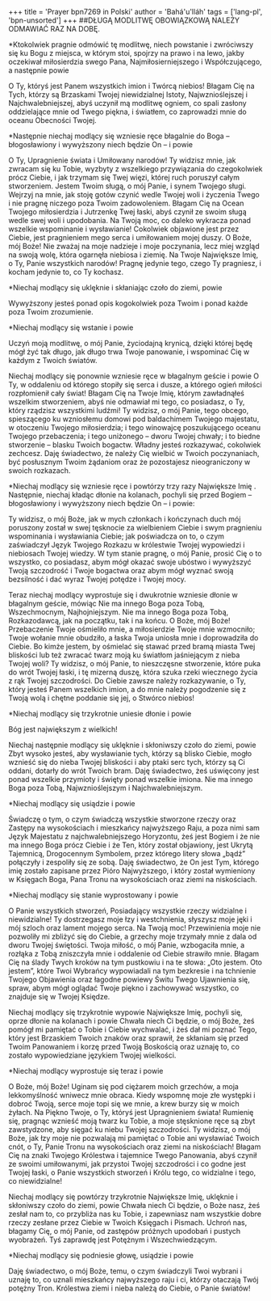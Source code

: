 +++
title = 'Prayer bpn7269 in Polski'
author = 'Bahá'u'lláh'
tags = ['lang-pl', 'bpn-unsorted']
+++
##DŁUGĄ MODLITWĘ OBOWIĄZKOWĄ NALEŻY ODMAWIAĆ RAZ NA DOBĘ.

*Ktokolwiek pragnie odmówić tę modlitwę, niech powstanie i zwróciwszy się ku Bogu z miejsca, w którym stoi, spojrzy na prawo i na lewo, jakby oczekiwał miłosierdzia swego Pana, Najmiłosierniejszego i Współczującego, a następnie powie

O Ty, któryś jest Panem wszystkich imion i Twórcą niebios! Błagam Cię na Tych, którzy są Brzaskami Twojej niewidzialnej Istoty, Najwznioślejszej i Najchwalebniejszej, abyś uczynił mą modlitwę ogniem, co spali zasłony oddzielające mnie od Twego piękna, i światłem, co zaprowadzi mnie do oceanu Obecności Twojej.

*Następnie niechaj modlący się wzniesie ręce błagalnie do Boga – błogosławiony i wywyższony niech będzie On – i powie

O Ty, Upragnienie świata i Umiłowany narodów! Ty widzisz mnie, jak zwracam się ku Tobie, wyzbyty z wszelkiego przywiązania do czegokolwiek prócz Ciebie, i jak trzymam się Twej więzi, której ruch poruszył całym stworzeniem. Jestem Twoim sługą, o mój Panie, i synem Twojego sługi. Wejrzyj na mnie, jak stoję gotów czynić wedle Twojej woli i życzenia Twego i nie pragnę niczego poza Twoim zadowoleniem. Błagam Cię na Ocean Twojego miłosierdzia i Jutrzenkę Twej łaski, abyś czynił ze swoim sługą wedle swej woli i upodobania. Na Twoją moc, co daleko wykracza ponad wszelkie wspominanie i wysławianie! Cokolwiek objawione jest przez Ciebie, jest pragnieniem mego serca i umiłowaniem mojej duszy. O Boże, mój Boże! Nie zważaj na moje nadzieje i moje poczynania, lecz miej wzgląd na swoją wolę, która ogarnęła niebiosa i ziemię. Na Twoje Największe Imię, o Ty, Panie wszystkich narodów! Pragnę jedynie tego, czego Ty pragniesz, i kocham jedynie to, co Ty kochasz.

*Niechaj modlący się uklęknie i skłaniając czoło do ziemi, powie

Wywyższony jesteś ponad opis kogokolwiek poza Twoim i ponad każde poza Twoim zrozumienie.

*Niechaj modlący się wstanie i powie

Uczyń moją modlitwę, o mój Panie, życiodajną krynicą, dzięki której będę mógł żyć tak długo, jak długo trwa Twoje panowanie, i wspominać Cię w każdym z Twoich światów.

Niechaj modlący się ponownie wzniesie ręce w błagalnym geście i powie
O Ty, w oddaleniu od którego stopiły się serca i dusze, a którego ogień miłości rozpłomienił cały świat! Błagam Cię na Twoje Imię, którym zawładnąłeś wszelkim stworzeniem, abyś nie odmawiał mi tego, co posiadasz, o Ty, który rządzisz wszystkimi ludźmi! Ty widzisz, o mój Panie, tego obcego, spieszącego ku wzniosłemu domowi pod baldachimem Twojego majestatu, w otoczeniu Twojego miłosierdzia; i tego winowajcę poszukującego oceanu Twojego przebaczenia; i tego uniżonego – dworu Twojej chwały; i to biedne stworzenie – blasku Twoich bogactw. Władny jesteś rozkazywać, cokolwiek zechcesz. Daję świadectwo, że należy Cię wielbić w Twoich poczynaniach, być posłusznym Twoim żądaniom oraz że pozostajesz nieograniczony w swoich rozkazach.

*Niechaj modlący się wzniesie ręce i powtórzy trzy razy Największe Imię . Następnie, niechaj kładąc dłonie na kolanach, pochyli się przed Bogiem – błogosławiony i wywyższony niech będzie On – i powie: 

Ty widzisz, o mój Boże, jak w mych członkach i kończynach duch mój poruszony został w swej tęsknocie za wielbieniem Ciebie i swym pragnieniu wspominania i wysławiania Ciebie; jak poświadcza on to, o czym zaświadczył Język Twojego Rozkazu w królestwie Twojej wypowiedzi i niebiosach Twojej wiedzy. W tym stanie pragnę, o mój Panie, prosić Cię o to wszystko, co posiadasz, abym mógł okazać swoje ubóstwo i wywyższyć Twoją szczodrość i Twoje bogactwa oraz abym mógł wyznać swoją bezsilność i dać wyraz Twojej potędze i Twojej mocy. 

Teraz niechaj modlący wyprostuje się i dwukrotnie wzniesie dłonie w błagalnym geście, mówiąc
Nie ma innego Boga poza Tobą, Wszechmocnym, Najhojniejszym. Nie ma innego Boga poza Tobą, Rozkazodawcą, jak na początku, tak i na końcu. O Boże, mój Boże! Przebaczenie Twoje ośmieliło mnie, a miłosierdzie Twoje mnie wzmocniło; Twoje wołanie mnie obudziło, a łaska Twoja uniosła mnie i doprowadziła do Ciebie. Bo kimże jestem, by ośmielać się stawać przed bramą miasta Twej bliskości lub też zwracać twarz moją ku światłom jaśniejącym z nieba Twojej woli? Ty widzisz, o mój Panie, to nieszczęsne stworzenie, które puka do wrót Twojej łaski, i tę mizerną duszę, która szuka rzeki wiecznego życia z rąk Twojej szczodrości. Do Ciebie zawsze należy rozkazywanie, o Ty, który jesteś Panem wszelkich imion, a do mnie należy pogodzenie się z Twoją wolą i chętne poddanie się jej, o Stwórco niebios!

*Niechaj modlący się trzykrotnie uniesie dłonie i powie

Bóg jest największym z wielkich! 

Niechaj następnie modlący się uklęknie i skłoniwszy czoło do ziemi, powie
Zbyt wysoko jesteś, aby wysławianie tych, którzy są blisko Ciebie, mogło wznieść się do nieba Twojej bliskości i aby ptaki serc tych, którzy są Ci oddani, dotarły do wrót Twoich bram. Daję świadectwo, żeś uświęcony jest ponad wszelkie przymioty i święty ponad wszelkie imiona. Nie ma innego Boga poza Tobą, Najwznioślejszym i Najchwalebniejszym.

*Niechaj modlący się usiądzie i powie

Świadczę o tym, o czym świadczą wszystkie stworzone rzeczy oraz Zastępy na wysokościach i mieszkańcy najwyższego Raju, a poza nimi sam Język Majestatu z najchwalebniejszego Horyzontu, żeś jest Bogiem i że nie ma innego Boga prócz Ciebie i że Ten, który został objawiony, jest Ukrytą Tajemnicą, Drogocennym Symbolem, przez którego litery słowa „bądź” połączyły i zespoliły się ze sobą. Daję świadectwo, że On jest Tym, którego imię zostało zapisane przez Pióro Najwyższego, i który został wymieniony w Księgach Boga, Pana Tronu na wysokościach oraz ziemi na niskościach.

*Niechaj modlący się stanie wyprostowany i powie

O Panie wszystkich stworzeń, Posiadający wszystkie rzeczy widzialne i niewidzialne! Ty dostrzegasz moje łzy i westchnienia, słyszysz moje jęki i mój szloch oraz lament mojego serca. Na Twoją moc! Przewinienia moje nie pozwoliły mi zbliżyć się do Ciebie, a grzechy moje trzymały mnie z dala od dworu Twojej świętości. Twoja miłość, o mój Panie, wzbogaciła mnie, a rozłąka z Tobą zniszczyła mnie i oddalenie od Ciebie strawiło mnie. Błagam Cię na ślady Twych kroków na tym pustkowiu i na te słowa: „Oto jestem. Oto jestem”, które Twoi Wybrańcy wypowiadali na tym bezkresie i na tchnienie Twojego Objawienia oraz łagodne powiewy Świtu Twego Ujawnienia się, spraw, abym mógł oglądać Twoje piękno i zachowywać wszystko, co znajduje się w Twojej Księdze.

Niechaj modlący się trzykrotnie wypowie Największe Imię, pochyli się, oprze dłonie na kolanach i powie
Chwała niech Ci będzie, o mój Boże, żeś pomógł mi pamiętać o Tobie i Ciebie wychwalać, i żeś dał mi poznać Tego, który jest Brzaskiem Twoich znaków oraz sprawił, że skłaniam się przed Twoim Panowaniem i korzę przed Twoją Boskością oraz uznaję to, co zostało wypowiedziane językiem Twojej wielkości.

*Niechaj modlący wyprostuje się teraz i powie

O Boże, mój Boże! Uginam się pod ciężarem moich grzechów, a moja lekkomyślność wniwecz mnie obraca. Kiedy wspomnę moje złe występki i dobroć Twoją, serce moje topi się we mnie, a krew burzy się w moich żyłach. Na Piękno Twoje, o Ty, któryś jest Upragnieniem świata! Rumienię się, pragnąc wznieść moją twarz ku Tobie, a moje stęsknione ręce są zbyt zawstydzone, aby sięgać ku niebu Twojej szczodrości. Ty widzisz, o mój Boże, jak łzy moje nie pozwalają mi pamiętać o Tobie ani wysławiać Twoich cnót, o Ty, Panie Tronu na wysokościach oraz ziemi na niskościach! Błagam Cię na znaki Twojego Królestwa i tajemnice Twego Panowania, abyś czynił ze swoimi umiłowanymi, jak przystoi Twojej szczodrości i co godne jest Twojej łaski, o Panie wszystkich stworzeń i Królu tego, co widzialne i tego, co niewidzialne!

Niechaj modlący się powtórzy trzykrotnie Największe Imię, uklęknie i skłoniwszy czoło do ziemi, powie
Chwała niech Ci będzie, o Boże nasz, żeś zesłał nam to, co przybliża nas ku Tobie, i zapewniasz nam wszystkie dobre rzeczy zesłane przez Ciebie w Twoich Księgach i Pismach. Uchroń nas, błagamy Cię, o mój Panie, od zastępów próżnych upodobań i pustych wyobrażeń. Tyś zaprawdę jest Potężnym i Wszechwiedzącym.

*Niechaj modlący się podniesie głowę, usiądzie i powie

Daję świadectwo, o mój Boże, temu, o czym świadczyli Twoi wybrani i uznaję to, co uznali mieszkańcy najwyższego raju i ci, którzy otaczają Twój potężny Tron. Królestwa ziemi i nieba należą do Ciebie, o Panie światów!
